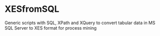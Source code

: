 # XESfromSQL
Generic scripts with SQL, XPath and XQuery to convert tabular data in MS SQL Server to XES format for process mining
